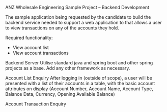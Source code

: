 ANZ Wholesale Engineering Sample Project – Backend Development

The sample application being requested by the candidate to build the backend service needed to support a web application to that allows a user to view transactions on any of the accounts they hold.

Required functionality:
- View account list
- View account transactions

Backend Server
Utilise standard java and spring boot and other spring projects as a base. Add any other framework as necessary.

Account List Enquiry
After logging in (outside of scope), a user will be presented with a list of their accounts in a table, with the basic account attributes on display (Account Number, Account Name, Account Type, Balance Data, Currency, Opening Available Balance)

Account Transaction Enquiry

